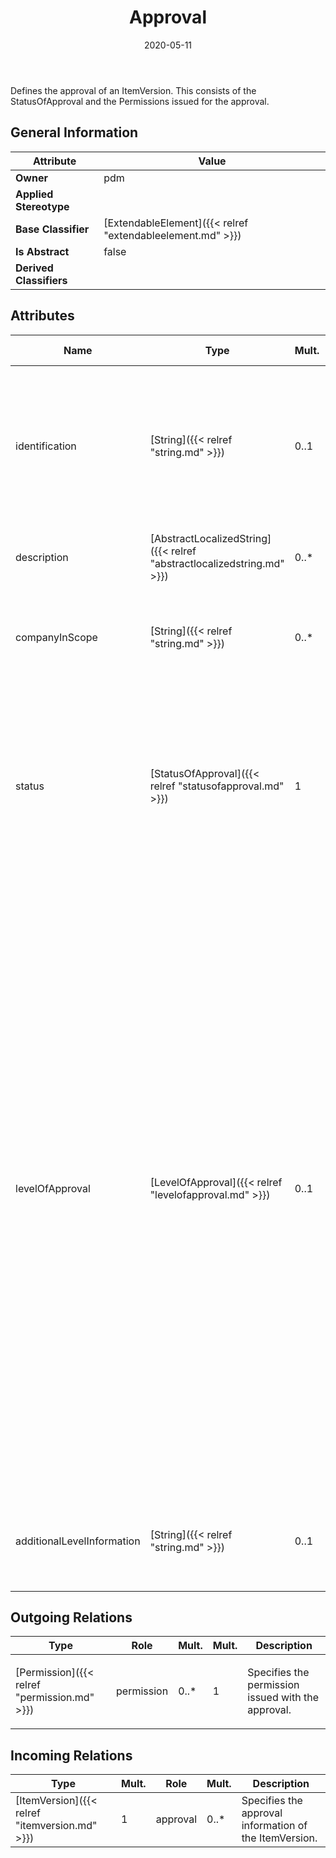﻿---
title: Approval
toc: false
type: specs
date: "2020-05-11"
draft: false
specification: VEC
version: 1.2.0
documentType: "Recommendation"
elementType: Class
classes:
  - Approval
menu_name: vec-1.2.0
---
<p> Defines the approval of an ItemVersion. This consists of the StatusOfApproval and the Permissions issued for the approval.      </p>

## General Information

| Attribute               | Value |
|-------------------------|-------|
| **Owner**               | pdm |
| **Applied Stereotype**  |   |
| **Base Classifier**     | [ExtendableElement]({{< relref "extendableelement.md" >}})<br/>  |
| **Is Abstract**         | false |
| **Derived Classifiers** |   |

## Attributes
|  Name  |  Type  |  Mult.  |  Description  |  Owning Classifier  |
|--------|--------|---------|---------------|--------------|
|identification | [String]({{< relref "string.md" >}}) | 0..1 | <p> Specifies a unique identification of the approval. The identification is guaranteed to be unique over all VEC-documents. Normally this would reference to a company specific approval number or something similar. KBLFRM-349      </p> | [Approval]({{< relref "approval.md" >}}) |
|description | [AbstractLocalizedString]({{< relref "abstractlocalizedstring.md" >}}) | 0..* | <p>Room for additional information about the item. </p> | [Approval]({{< relref "approval.md" >}}) |
|companyInScope | [String]({{< relref "string.md" >}}) | 0..* | <p> Room to specify for which companies the Approval is valid. It might be e.g. that an approved Item may only be delivered by some specific company.      </p> | [Approval]({{< relref "approval.md" >}}) |
|status | [StatusOfApproval]({{< relref "statusofapproval.md" >}}) | 1 | <p> The approval level concerning approval status. Predefined are the values: NotYetApproved, Approved and Withdrawn. The status refers to the status of the <i>Approval</i>, not the status of the <i>ItemVersion. </i>So, e.g. withdrawn means the approval (with its corresponding level) has been withdrawn, not the <i>ItemVersion</i> itself.      </p> | [Approval]({{< relref "approval.md" >}}) |
|levelOfApproval | [LevelOfApproval]({{< relref "levelofapproval.md" >}}) | 0..1 | <p> Relates to activities that are allowed with the ItemVersion after release for example building pilot tools or production tools. The levelOfApproval applies to the <i>ItemVersion </i>itself without further detailing or additional context. So, for example &quot;Free&quot; means, that from a component's perspective the corresponding <i>PartVersion</i> has satisfied all qualification procedures and can be used within its specified limits without restriction.      </p>      <p> The levels <i>Planned</i>, <i>Free</i>, <i>Invalid</i> refer to a single approval level. The levels <i>Develop</i> and <i>Restricted</i> refer to a category of approval levels in the lifecycle of an <i>ItemVersion</i> that all belong to the same phase but are highly company specific. For example, <i>Develop</i> approvals might be a &quot;a start of construction approval&quot; or a &quot;building of prototypes or tools allowed approval&quot;. &quot;Restricted&quot; approvals might be &quot;only for special purpose vehicles&quot;, &quot;spare part only&quot; or &quot;residual parts may be used up&quot;.      </p>      <p> In these cases, the <i>additionalLevelInformation</i> can be used to provide further information (e.g. a company specific approval level).      </p> | [Approval]({{< relref "approval.md" >}}) |
|additionalLevelInformation | [String]({{< relref "string.md" >}}) | 0..1 | <p> Additional potentially company specific information about the level of approval (e.g. further detailing of a &quot;Restricted&quot; approval.      </p> | [Approval]({{< relref "approval.md" >}}) |

## Outgoing Relations
|    Type  |   Role   |   Mult.   |   Mult.   |   Description   |
|----------|----------|-----------|-----------|-----------------|
| [Permission]({{< relref "permission.md" >}}) | permission | 0..* | 1 | <p> Specifies the permission issued with the approval.      </p> |
##  Incoming Relations
|    Type  |   Mult.  |   Role    |   Mult.   |   Description  |
|----------|----------|-----------|-----------|----------------|
| [ItemVersion]({{< relref "itemversion.md" >}}) | 1 | approval | 0..* | Specifies the approval information of the ItemVersion. |
